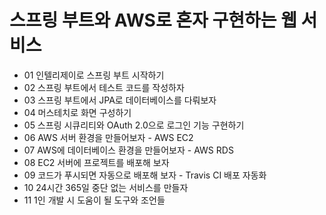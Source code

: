 # 스프링 부트와 AWS로 혼자 구현하는 웹 서비스
- 01 인텔리제이로 스프링 부트 시작하기
- 02 스프링 부트에서 테스트 코드를 작성하자
- 03 스프링 부트에서 JPA로 데이터베이스를 다뤄보자
- 04 머스테치로 화면 구성하기
- 05 스프링 시큐리티와 OAuth 2.0으로 로그인 기능 구현하기
- 06 AWS 서버 환경을 만들어보자 - AWS EC2
- 07 AWS에 데이터베이스 환경을 만들어보자 - AWS RDS
- 08 EC2  서버에 프로젝트를 배포해 보자
- 09 코드가 푸시되면 자동으로 배포해 보자 - Travis CI 배포 자동화
- 10 24시간 365일 중단 없는 서비스를 만들자
- 11 1인 개발 시 도움이 될 도구와 조언들

